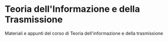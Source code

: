 # Teoria dell'Informazione e della Trasmissione

Materiali e appunti del corso di Teoria dell'informazione e della trasmissione
